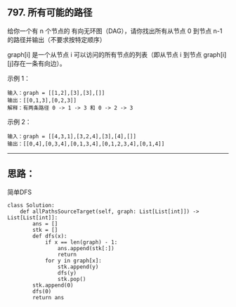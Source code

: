 ## 797. 所有可能的路径
给你一个有 n 个节点的 有向无环图（DAG），请你找出所有从节点 0 到节点 n-1 的路径并输出（不要求按特定顺序）

 graph[i] 是一个从节点 i 可以访问的所有节点的列表（即从节点 i 到节点 graph[i][j]存在一条有向边）。

 

示例 1：


```
输入：graph = [[1,2],[3],[3],[]]
输出：[[0,1,3],[0,2,3]]
解释：有两条路径 0 -> 1 -> 3 和 0 -> 2 -> 3
```
示例 2：


```
输入：graph = [[4,3,1],[3,2,4],[3],[4],[]]
输出：[[0,4],[0,3,4],[0,1,3,4],[0,1,2,3,4],[0,1,4]]
```

***
## 思路：
简单DFS
```
class Solution:
    def allPathsSourceTarget(self, graph: List[List[int]]) -> List[List[int]]:
        ans = []
        stk = []
        def dfs(x):
            if x == len(graph) - 1:
                ans.append(stk[:])
                return
            for y in graph[x]:
                stk.append(y)
                dfs(y)
                stk.pop()
        stk.append(0)
        dfs(0)
        return ans
```